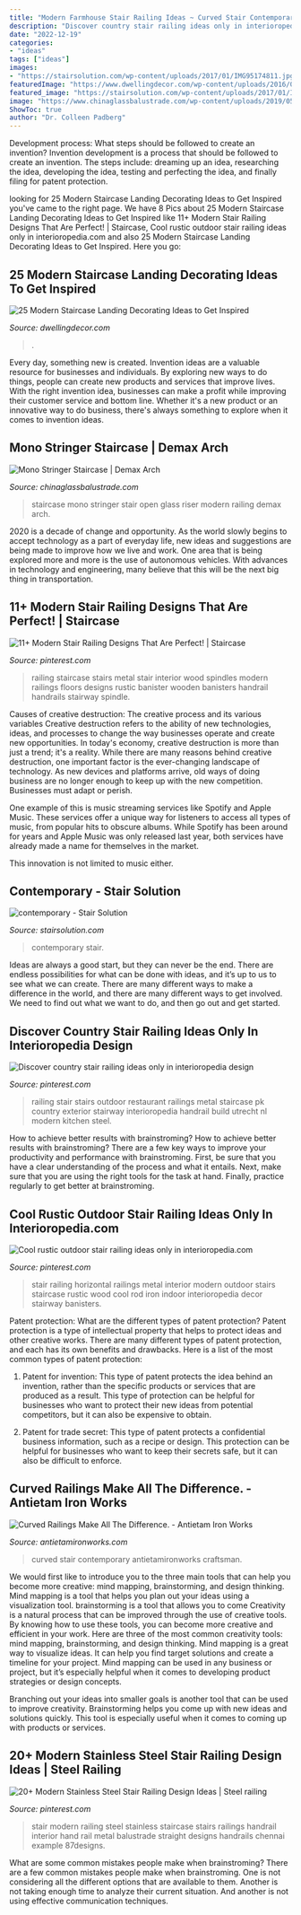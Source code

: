 ```yaml
---
title: "Modern Farmhouse Stair Railing Ideas ~ Curved Stair Contemporary Antietamironworks Craftsman"
description: "Discover country stair railing ideas only in interioropedia design"
date: "2022-12-19"
categories:
- "ideas"
tags: ["ideas"]
images:
- "https://stairsolution.com/wp-content/uploads/2017/01/IMG95174811.jpg"
featuredImage: "https://www.dwellingdecor.com/wp-content/uploads/2016/02/Stairway-wall-with-custom-art-canvas.jpg"
featured_image: "https://stairsolution.com/wp-content/uploads/2017/01/IMG95174811.jpg"
image: "https://www.chinaglassbalustrade.com/wp-content/uploads/2019/05/modern-modern-mono-stringer-staircase-open-riser-staircase-with-glass-railing-by-china-stair-manufacturer-demax-arch.jpg"
ShowToc: true
author: "Dr. Colleen Padberg"
---
```



Development process: What steps should be followed to create an invention?
Invention development is a process that should be followed to create an invention. The steps include: dreaming up an idea, researching the idea, developing the idea, testing and perfecting the idea, and finally filing for patent protection.

	

		
looking for 25 Modern Staircase Landing Decorating Ideas to Get Inspired you've came to the right page. We have 8 Pics about 25 Modern Staircase Landing Decorating Ideas to Get Inspired like 11+ Modern Stair Railing Designs That Are Perfect! | Staircase, Cool rustic outdoor stair railing ideas only in interioropedia.com and also 25 Modern Staircase Landing Decorating Ideas to Get Inspired. Here you go:
		
    
## 25 Modern Staircase Landing Decorating Ideas To Get Inspired

<img loading=lazy src="https://www.dwellingdecor.com/wp-content/uploads/2016/02/Stairway-wall-with-custom-art-canvas.jpg" onerror="this.onerror=null;this.src='https://tse2.mm.bing.net/th?id=OIP.7TDmbf9jpFwx6eQ1zw1LfAHaLH&amp;pid=15.1';" alt="25 Modern Staircase Landing Decorating Ideas to Get Inspired">

_Source: dwellingdecor.com_

>. 

	

Every day, something new is created. Invention ideas are a valuable resource for businesses and individuals. By exploring new ways to do things, people can create new products and services that improve lives. With the right invention idea, businesses can make a profit while improving their customer service and bottom line. Whether it's a new product or an innovative way to do business, there's always something to explore when it comes to invention ideas.

    
## Mono Stringer Staircase | Demax Arch

<img loading=lazy src="https://www.chinaglassbalustrade.com/wp-content/uploads/2019/05/modern-modern-mono-stringer-staircase-open-riser-staircase-with-glass-railing-by-china-stair-manufacturer-demax-arch.jpg" onerror="this.onerror=null;this.src='https://tse1.mm.bing.net/th?id=OIP.QtK4xGwd-32RBe2c_OzfTgHaLH&amp;pid=15.1';" alt="Mono Stringer Staircase | Demax Arch">

_Source: chinaglassbalustrade.com_

>staircase mono stringer stair open glass riser modern railing demax arch. 

	

2020 is a decade of change and opportunity. As the world slowly begins to accept technology as a part of everyday life, new ideas and suggestions are being made to improve how we live and work. One area that is being explored more and more is the use of autonomous vehicles. With advances in technology and engineering, many believe that this will be the next big thing in transportation.

    
## 11+ Modern Stair Railing Designs That Are Perfect! | Staircase

<img loading=lazy src="https://i.pinimg.com/736x/92/fa/29/92fa29d623d75a50a419765e866ae9b7--loft-railing-wood-and-metal-staircase.jpg?b=t" onerror="this.onerror=null;this.src='https://tse2.mm.bing.net/th?id=OIP.t630kB2hEMenqEOBIBfwnQHaNL&amp;pid=15.1';" alt="11+ Modern Stair Railing Designs That Are Perfect! | Staircase">

_Source: pinterest.com_

>railing staircase stairs metal stair interior wood spindles modern railings floors designs rustic banister wooden banisters handrail handrails stairway spindle. 

	

Causes of creative destruction: The creative process and its various variables
Creative destruction refers to the ability of new technologies, ideas, and processes to change the way businesses operate and create new opportunities. In today's economy, creative destruction is more than just a trend; it's a reality.
While there are many reasons behind creative destruction, one important factor is the ever-changing landscape of technology. As new devices and platforms arrive, old ways of doing business are no longer enough to keep up with the new competition. Businesses must adapt or perish.

One example of this is music streaming services like Spotify and Apple Music. These services offer a unique way for listeners to access all types of music, from popular hits to obscure albums. While Spotify has been around for years and Apple Music was only released last year, both services have already made a name for themselves in the market.

This innovation is not limited to music either.

    
## Contemporary - Stair Solution

<img loading=lazy src="https://stairsolution.com/wp-content/uploads/2017/01/IMG95174811.jpg" onerror="this.onerror=null;this.src='https://tse1.mm.bing.net/th?id=OIP.UL7_d5R5Ebx1bq6sx_OnngHaJ4&amp;pid=15.1';" alt="contemporary - Stair Solution">

_Source: stairsolution.com_

>contemporary stair. 

	

Ideas are always a good start, but they can never be the end. There are endless possibilities for what can be done with ideas, and it’s up to us to see what we can create. There are many different ways to make a difference in the world, and there are many different ways to get involved. We need to find out what we want to do, and then go out and get started.

    
## Discover Country Stair Railing Ideas Only In Interioropedia Design

<img loading=lazy src="https://i.pinimg.com/736x/bf/6d/fa/bf6dfa5ce1304858dd86cc715e49c848.jpg" onerror="this.onerror=null;this.src='https://tse3.mm.bing.net/th?id=OIP.tYcFVHMBBwm_onTrtd7kTQHaLH&amp;pid=15.1';" alt="Discover country stair railing ideas only in interioropedia design">

_Source: pinterest.com_

>railing stair stairs outdoor restaurant railings metal staircase pk country exterior stairway interioropedia handrail build utrecht nl modern kitchen steel. 

	

How to achieve better results with brainstroming?
How to achieve better results with brainstroming? There are a few key ways to improve your productivity and performance with brainstroming. First, be sure that you have a clear understanding of the process and what it entails. Next, make sure that you are using the right tools for the task at hand. Finally, practice regularly to get better at brainstroming.

    
## Cool Rustic Outdoor Stair Railing Ideas Only In Interioropedia.com

<img loading=lazy src="https://i.pinimg.com/736x/b2/59/99/b2599953855e910e79924828bd8d3a9c.jpg" onerror="this.onerror=null;this.src='https://tse3.mm.bing.net/th?id=OIP.TRZkTi4jtMZNg_kAZCgpYwHaLH&amp;pid=15.1';" alt="Cool rustic outdoor stair railing ideas only in interioropedia.com">

_Source: pinterest.com_

>stair railing horizontal railings metal interior modern outdoor stairs staircase rustic wood cool rod iron indoor interioropedia decor stairway banisters. 

	

Patent protection: What are the different types of patent protection?
Patent protection is a type of intellectual property that helps to protect ideas and other creative works. There are many different types of patent protection, and each has its own benefits and drawbacks. Here is a list of the most common types of patent protection:
1) Patent for invention: This type of patent protects the idea behind an invention, rather than the specific products or services that are produced as a result. This type of protection can be helpful for businesses who want to protect their new ideas from potential competitors, but it can also be expensive to obtain.

2) Patent for trade secret: This type of patent protects a confidential business information, such as a recipe or design. This protection can be helpful for businesses who want to keep their secrets safe, but it can also be difficult to enforce.

    
## Curved Railings Make All The Difference. - Antietam Iron Works

<img loading=lazy src="https://antietamironworks.com/wp-content/uploads/blogpost2.jpg" onerror="this.onerror=null;this.src='https://tse3.mm.bing.net/th?id=OIP.3eSbnpsywGzyq_g3lq7WawHaE8&amp;pid=15.1';" alt="Curved Railings Make All The Difference. - Antietam Iron Works">

_Source: antietamironworks.com_

>curved stair contemporary antietamironworks craftsman. 

	

We would first like to introduce you to the three main tools that can help you become more creative: mind mapping, brainstorming, and design thinking. Mind mapping is a tool that helps you plan out your ideas using a visualization tool. brainstorming is a tool that allows you to come
Creativity is a natural process that can be improved through the use of creative tools. By knowing how to use these tools, you can become more creative and efficient in your work. Here are three of the most common creativity tools: mind mapping, brainstorming, and design thinking.
Mind mapping is a great way to visualize ideas. It can help you find target solutions and create a timeline for your project. Mind mapping can be used in any business or project, but it’s especially helpful when it comes to developing product strategies or design concepts.

Branching out your ideas into smaller goals is another tool that can be used to improve creativity. Brainstorming helps you come up with new ideas and solutions quickly. This tool is especially useful when it comes to coming up with products or services.

    
## 20+ Modern Stainless Steel Stair Railing Design Ideas | Steel Railing

<img loading=lazy src="https://i.pinimg.com/736x/86/47/e3/8647e394e0c5ae7abb197d913bdde6b5.jpg" onerror="this.onerror=null;this.src='https://tse1.mm.bing.net/th?id=OIP.8ikiskagKYSHMEZLUo1r5AHaJ4&amp;pid=15.1';" alt="20+ Modern Stainless Steel Stair Railing Design Ideas | Steel railing">

_Source: pinterest.com_

>stair modern railing steel stainless staircase stairs railings handrail interior hand rail metal balustrade straight designs handrails chennai example 87designs. 

	

What are some common mistakes people make when brainstroming?
There are a few common mistakes people make when brainstroming. One is not considering all the different options that are available to them. Another is not taking enough time to analyze their current situation. And another is not using effective communication techniques.


